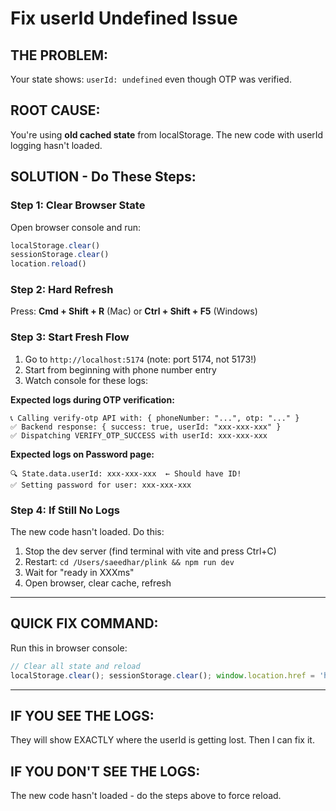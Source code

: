 # Fix userId Undefined Issue

## THE PROBLEM:
Your state shows: `userId: undefined` even though OTP was verified.

## ROOT CAUSE:
You're using **old cached state** from localStorage. The new code with userId logging hasn't loaded.

## SOLUTION - Do These Steps:

### Step 1: Clear Browser State
Open browser console and run:
```javascript
localStorage.clear()
sessionStorage.clear()
location.reload()
```

### Step 2: Hard Refresh
Press: **Cmd + Shift + R** (Mac) or **Ctrl + Shift + F5** (Windows)

### Step 3: Start Fresh Flow
1. Go to `http://localhost:5174` (note: port 5174, not 5173!)
2. Start from beginning with phone number entry
3. Watch console for these logs:

**Expected logs during OTP verification:**
```
📞 Calling verify-otp API with: { phoneNumber: "...", otp: "..." }
✅ Backend response: { success: true, userId: "xxx-xxx-xxx" }
✅ Dispatching VERIFY_OTP_SUCCESS with userId: xxx-xxx-xxx
```

**Expected logs on Password page:**
```
🔍 State.data.userId: xxx-xxx-xxx  ← Should have ID!
✅ Setting password for user: xxx-xxx-xxx
```

### Step 4: If Still No Logs
The new code hasn't loaded. Do this:
1. Stop the dev server (find terminal with vite and press Ctrl+C)
2. Restart: `cd /Users/saeedhar/plink && npm run dev`
3. Wait for "ready in XXXms"
4. Open browser, clear cache, refresh

---

## QUICK FIX COMMAND:
Run this in browser console:
```javascript
// Clear all state and reload
localStorage.clear(); sessionStorage.clear(); window.location.href = 'http://localhost:5174';
```

---

## IF YOU SEE THE LOGS:
They will show EXACTLY where the userId is getting lost. Then I can fix it.

## IF YOU DON'T SEE THE LOGS:
The new code hasn't loaded - do the steps above to force reload.


